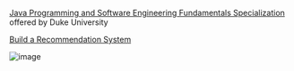 [Java Programming and Software Engineering Fundamentals Specialization](https://www.coursera.org/specializations/java-programming) offered by Duke University

[Build a Recommendation System](https://www.coursera.org/learn/java-programming-recommender#recommendations)

![image](https://github.com/benny-sun/coursera-java-programming/assets/22260295/8b8dabcb-8565-4b88-83dd-997ced365c59)

